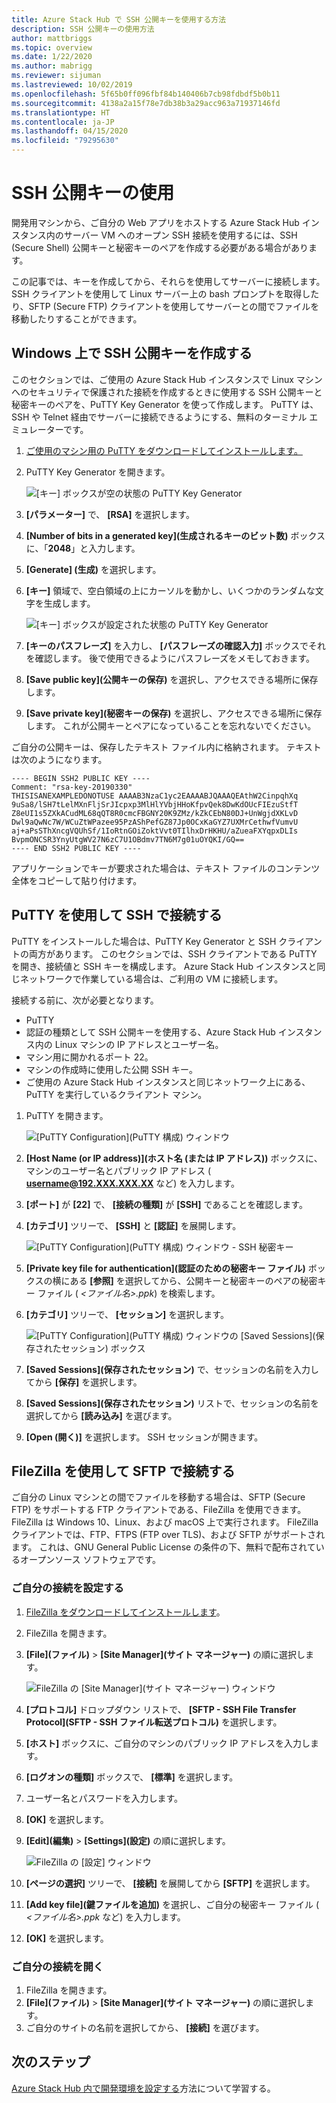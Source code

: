 ```yaml
---
title: Azure Stack Hub で SSH 公開キーを使用する方法
description: SSH 公開キーの使用方法
author: mattbriggs
ms.topic: overview
ms.date: 1/22/2020
ms.author: mabrigg
ms.reviewer: sijuman
ms.lastreviewed: 10/02/2019
ms.openlocfilehash: 5f65b0ff096fbf84b140406b7cb98fdbdf5b0b11
ms.sourcegitcommit: 4138a2a15f78e7db38b3a29acc963a71937146fd
ms.translationtype: HT
ms.contentlocale: ja-JP
ms.lasthandoff: 04/15/2020
ms.locfileid: "79295630"
---
```

# <a name="use-an-ssh-public-key"></a>SSH 公開キーの使用

開発用マシンから、ご自分の Web アプリをホストする Azure Stack Hub インスタンス内のサーバー VM へのオープン SSH 接続を使用するには、SSH (Secure Shell) 公開キーと秘密キーのペアを作成する必要がある場合があります。 

この記事では、キーを作成してから、それらを使用してサーバーに接続します。 SSH クライアントを使用して Linux サーバー上の bash プロンプトを取得したり、SFTP (Secure FTP) クライアントを使用してサーバーとの間でファイルを移動したりすることができます。

## <a name="create-an-ssh-public-key-on-windows"></a>Windows 上で SSH 公開キーを作成する

このセクションでは、ご使用の Azure Stack Hub インスタンスで Linux マシンへのセキュリティで保護された接続を作成するときに使用する SSH 公開キーと秘密キーのペアを、PuTTY Key Generator を使って作成します。 PuTTY は、SSH や Telnet 経由でサーバーに接続できるようにする、無料のターミナル エミュレーターです。

1. [ご使用のマシン用の PuTTY をダウンロードしてインストールします。](https://www.chiark.greenend.org.uk/~sgtatham/putty/latest.html)

1. PuTTY Key Generator を開きます。

    ![[キー] ボックスが空の状態の PuTTY Key Generator](media/azure-stack-dev-start-howto-ssh-public-key/001-putty-key-gen-start.png)

1. **[パラメーター]** で、 **[RSA]** を選択します。

1. **[Number of bits in a generated key]\(生成されるキーのビット数\)** ボックスに、「**2048**」と入力します。  

1. **[Generate] \(生成)** を選択します。

1. **[キー]** 領域で、空白領域の上にカーソルを動かし、いくつかのランダムな文字を生成します。

    ![[キー] ボックスが設定された状態の PuTTY Key Generator](media/azure-stack-dev-start-howto-ssh-public-key/002-putty-key-gen-result.png)

1. **[キーのパスフレーズ]** を入力し、 **[パスフレーズの確認入力]** ボックスでそれを確認します。 後で使用できるようにパスフレーズをメモしておきます。

1. **[Save public key]\(公開キーの保存\)** を選択し、アクセスできる場所に保存します。

1. **[Save private key]\(秘密キーの保存\)** を選択し、アクセスできる場所に保存します。 これが公開キーとペアになっていることを忘れないでください。

ご自分の公開キーは、保存したテキスト ファイル内に格納されます。 テキストは次のようになります。

```text  
---- BEGIN SSH2 PUBLIC KEY ----
Comment: "rsa-key-20190330"
THISISANEXAMPLEDONOTUSE AAAAB3NzaC1yc2EAAAABJQAAAQEAthW2CinpqhXq
9uSa8/lSH7tLelMXnFljSrJIcpxp3MlHlYVbjHHoKfpvQek8DwKdOUcFIEzuStfT
Z8eUI1s5ZXkACudML68qQT8R0cmcFBGNY20K9ZMz/kZkCEbN80DJ+UnWgjdXKLvD
Dwl9aQwNc7W/WCuZtWPazee95PzAShPefGZ87Jp0OCxKaGYZ7UXMrCethwfVumvU
aj+aPsSThXncgVQUhSf/1IoRtnGOiZoktVvt0TIlhxDrHKHU/aZueaFXYqpxDLIs
BvpmONCSR3YnyUtgWV27N6zC7U1OBdmv7TN6M7g01uOYQKI/GQ==
---- END SSH2 PUBLIC KEY ----
```

アプリケーションでキーが要求された場合は、テキスト ファイルのコンテンツ全体をコピーして貼り付けます。

## <a name="connect-with-ssh-by-using-putty"></a>PuTTY を使用して SSH で接続する

PuTTY をインストールした場合は、PuTTY Key Generator と SSH クライアントの両方があります。 このセクションでは、SSH クライアントである PuTTY を開き、接続値と SSH キーを構成します。 Azure Stack Hub インスタンスと同じネットワークで作業している場合は、ご利用の VM に接続します。

接続する前に、次が必要となります。
- PuTTY
- 認証の種類として SSH 公開キーを使用する、Azure Stack Hub インスタンス内の Linux マシンの IP アドレスとユーザー名。
- マシン用に開かれるポート 22。
- マシンの作成時に使用した公開 SSH キー。
- ご使用の Azure Stack Hub インスタンスと同じネットワーク上にある、PuTTY を実行しているクライアント マシン。

1. PuTTY を開きます。

    ![[PuTTY Configuration]\(PuTTY 構成\) ウィンドウ](media/azure-stack-dev-start-howto-ssh-public-key/002-putty-connect.png)

2. **[Host Name (or IP address)]\(ホスト名 (または IP アドレス)\)** ボックスに、マシンのユーザー名とパブリック IP アドレス ( **username@192.XXX.XXX.XX** など) を入力します。 
3. **[ポート]** が **[22]** で、 **[接続の種類]** が **[SSH]** であることを確認します。
4. **[カテゴリ]** ツリーで、 **[SSH]** と **[認証]** を展開します。

    ![[PuTTY Configuration]\(PuTTY 構成\) ウィンドウ - SSH 秘密キー](media/azure-stack-dev-start-howto-ssh-public-key/002-putty-set-private-key.png)

5. **[Private key file for authentication]\(認証のための秘密キー ファイル\)** ボックスの横にある **[参照]** を選択してから、公開キーと秘密キーのペアの秘密キー ファイル ( *\<ファイル名>.ppk*) を検索します。
6. **[カテゴリ]** ツリーで、 **[セッション]** を選択します。

    ![[PuTTY Configuration]\(PuTTY 構成\) ウィンドウの [Saved Sessions]\(保存されたセッション\) ボックス](media/azure-stack-dev-start-howto-ssh-public-key/003-puTTY-save-session.png)

7. **[Saved Sessions]\(保存されたセッション\)** で、セッションの名前を入力してから **[保存]** を選択します。
8. **[Saved Sessions]\(保存されたセッション\)** リストで、セッションの名前を選択してから **[読み込み]** を選びます。
9. **[Open (開く)]** を選択します。 SSH セッションが開きます。

## <a name="connect-with-sftp-with-filezilla"></a>FileZilla を使用して SFTP で接続する

ご自分の Linux マシンとの間でファイルを移動する場合は、SFTP (Secure FTP) をサポートする FTP クライアントである、FileZilla を使用できます。 FileZilla は Windows 10、Linux、および macOS 上で実行されます。 FileZilla クライアントでは、FTP、FTPS (FTP over TLS)、および SFTP がサポートされます。 これは、GNU General Public License の条件の下、無料で配布されているオープンソース ソフトウェアです。

### <a name="set-your-connection"></a>ご自分の接続を設定する

1. [FileZilla をダウンロードしてインストールします](https://filezilla-project.org/download.php)。
1. FileZilla を開きます。
1. **[File]\(ファイル\)**  >  **[Site Manager]\(サイト マネージャー\)** の順に選択します。

    ![FileZilla の [Site Manager]\(サイト マネージャー\) ウィンドウ](media/azure-stack-dev-start-howto-ssh-public-key/005-filezilla-file-manager.png)

1. **[プロトコル]** ドロップダウン リストで、 **[SFTP - SSH File Transfer Protocol]\(SFTP - SSH ファイル転送プロトコル\)** を選択します。
1. **[ホスト]** ボックスに、ご自分のマシンのパブリック IP アドレスを入力します。
1. **[ログオンの種類]** ボックスで、 **[標準]** を選択します。
1. ユーザー名とパスワードを入力します。
1. **[OK]** を選択します。
1. **[Edit]\(編集\)**  >  **[Settings]\(設定\)** の順に選択します。

    ![FileZilla の [設定] ウィンドウ](media/azure-stack-dev-start-howto-ssh-public-key/006-filezilla-add-private-key.png)

1. **[ページの選択]** ツリーで、 **[接続]** を展開してから **[SFTP]** を選択します。
1. **[Add key file]\(鍵ファイルを追加\)** を選択し、ご自分の秘密キー ファイル ( *\<ファイル名>.ppk* など) を入力します。
1. **[OK]** を選択します。

### <a name="open-your-connection"></a>ご自分の接続を開く

1. FileZilla を開きます。
1. **[File]\(ファイル\)**  >  **[Site Manager]\(サイト マネージャー\)** の順に選択します。
1. ご自分のサイトの名前を選択してから、 **[接続]** を選びます。

## <a name="next-steps"></a>次のステップ

[Azure Stack Hub 内で開発環境を設定する](azure-stack-dev-start.md)方法について学習する。
